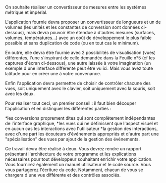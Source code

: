 On souhaite réaliser un convertisseur de mesures entre les systèmes métrique et impérial. 

L'application fournie devra proposer un convertisseur de longueurs et un de volumes (les unités et les constantes de conversion sont données ci-dessous), mais devra pouvoir être étendue à d'autres mesures (surfaces, volumes, températures...) avec un coût de développement le plus faible possible et sans duplication de code (ou en tout cas le minimum).

En outre, elle devra être fournie avec 2 possibilités de visualisation (vues) différentes, l'une s'inspirant de celle demandée dans la Feuille n°5 (cf les captures d'écran ci-dessous), une autre laissée à votre imagination (un exemple d'une interface différente peut être vu ici. Mais vous avez toute latitude pour en créer une à votre convenance.

Enfin l'application devra permettre de choisir de contrôler chacune des vues, soit uniquement avec le clavier, soit uniquement avec la souris, soit avec les deux.

Pour réaliser tout ceci, un premier conseil : il faut bien découper l'application et en distinguer les différentes parties :

*les conversions proprement dites qui sont complètement indépendantes de l'interface graphique,
*les vues qui ne définissent que l'aspect visuel et en aucun cas les interactions avec l'utilisateur
*la gestion des interactions, avec d'une part les écouteurs d'événements appropriés et d'autre part une "spécialisation" des vues par ajout de la gestion des événements.
	
Ce travail devra être réalisé à deux. Vous devrez rendre un rapport présentant l'architecture de votre programme et les explications nécessaires pour tout développeur souhaitant enrichir votre application. Vous fournirez également un manuel utilisateur et le code source. Vous vous partagerez l'écriture du code. Notamment, chacun de vous se chargera d'une vue différente et des contrôles associés.
